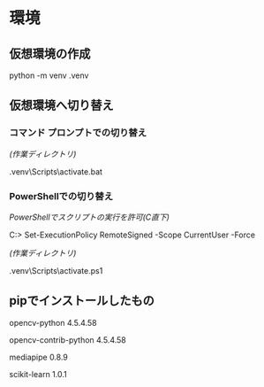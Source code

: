 # 環境
## 仮想環境の作成
python -m venv .venv
## 仮想環境へ切り替え

### コマンド プロンプトでの切り替え
*(作業ディレクトリ)*

.venv\Scripts\activate.bat

### PowerShellでの切り替え
*PowerShellでスクリプトの実行を許可(C直下)*

C:\> Set-ExecutionPolicy RemoteSigned -Scope CurrentUser -Force


*(作業ディレクトリ)*

.venv\Scripts\activate.ps1

## pipでインストールしたもの
opencv-python         4.5.4.58

opencv-contrib-python 4.5.4.58

mediapipe             0.8.9

scikit-learn          1.0.1
